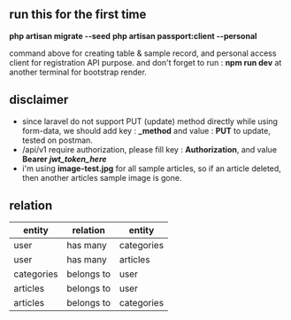 ## run this for the first time
**php artisan migrate --seed**
**php artisan passport:client --personal**

command above for creating table & sample record, and personal access client for registration API purpose.
and don't forget to run : **npm run dev** at another terminal for bootstrap render.

## disclaimer
 - since laravel do not support PUT (update) method directly while using form-data, we should add key : **_method** and value : **PUT** to update, tested on postman.
 - /api/v1 require authorization, please fill key : **Authorization**, and value **Bearer *jwt_token_here*** 
 - i'm using **image-test.jpg** for all sample articles, so if an article deleted, then another articles sample image is gone.

## relation
| entity | relation | entity
|--|--|--|
| user | has many | categories
| user |has many | articles
| categories | belongs to | user
| articles | belongs to | user
| articles | belongs to | categories
